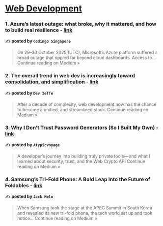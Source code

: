 
<h1><a href=https://medium.com/tag/web-development/recommended target="_blank" rel="noopener noreferrer">Web Development</a></h1>
<h3>1. Azure’s latest outage: what broke, why it mattered, and how to build real resilience - <a href="https://codingosingapore.medium.com/azures-latest-outage-what-broke-why-it-mattered-and-how-to-build-real-resilience-dfa07b17f7ae?source=rss------web_development-5" target="_blank" rel="noopener noreferrer">link</a></h3>

✍️ **posted by `Codingo Singapore`**

<blockquote>On 29–30 October 2025 (UTC), Microsoft’s Azure platform suffered a broad outage that rippled far beyond cloud dashboards. Access to…
Continue reading on Medium »</blockquote>

<h3>2. The overall trend in web dev is increasingly toward consolidation, and simplification - <a href="https://medium.com/@devieffe/the-overall-trend-in-web-dev-is-increasingly-toward-consolidation-simplification-and-unification-f7ebcdeb5e4f?source=rss------web_development-5" target="_blank" rel="noopener noreferrer">link</a></h3>

✍️ **posted by `Dev Ieffe`**

<blockquote>After a decade of complexity, web development now has the chance to become a unified, and streamlined stack.
Continue reading on Medium »</blockquote>

<h3>3. Why I Don’t Trust Password Generators (So I Built My Own) - <a href="https://medium.com/@atypicvoyage/why-i-dont-trust-password-generators-so-i-built-my-own-9dc3c988bfad?source=rss------web_development-5" target="_blank" rel="noopener noreferrer">link</a></h3>

✍️ **posted by `Atypicvoyage`**

<blockquote>A developer’s journey into building truly private tools — and what I learned about security, trust, and the Web Crypto API
Continue reading on Medium »</blockquote>

<h3>4. Samsung’s Tri-Fold Phone: A Bold Leap Into the Future of Foldables - <a href="https://medium.com/@melojack45/samsungs-tri-fold-phone-a-bold-leap-into-the-future-of-foldables-f53e4c8d2aa0?source=rss------web_development-5" target="_blank" rel="noopener noreferrer">link</a></h3>

✍️ **posted by `Jack Melo`**

<blockquote>When Samsung took the stage at the APEC Summit in South Korea and revealed its new tri-fold phone, the tech world sat up and took notice…
Continue reading on Medium »</blockquote>

